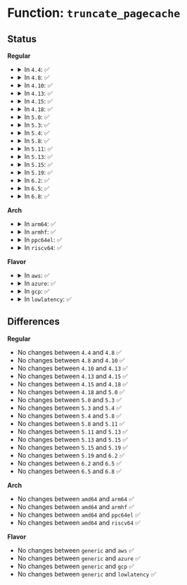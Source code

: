 # Function: <code>truncate_pagecache</code>

## Status
<b>Regular</b>
<ul>
<li>
<details>
<summary>In <code>4.4</code>: ✅</summary>

```c
void truncate_pagecache(struct inode *inode, loff_t newsize);
```

**Collision:** Unique Global

**Inline:** No

**Transformation:** False

**Instances:**

```
In mm/truncate.c (ffffffff8119f560)
Location: mm/truncate.c:670
Inline: False
Direct callers:
  - mm/truncate.c:truncate_setsize
  - fs/ext4/inode.c:ext4_setattr
  - fs/ext4/inode.c:ext4_setattr
  - fs/ext4/inode.c:ext4_setattr
  - fs/ext4/extents.c:ext4_collapse_range
  - fs/ext4/extents.c:ext4_insert_range
  - fs/fuse/dir.c:fuse_do_setattr
  - fs/fuse/inode.c:fuse_change_attributes
```
**Symbols:**

```
ffffffff8119f560-ffffffff8119f5c1: truncate_pagecache (STB_GLOBAL)
```
</details>
</li>
<li>
<details>
<summary>In <code>4.8</code>: ✅</summary>

```c
void truncate_pagecache(struct inode *inode, loff_t newsize);
```

**Collision:** Unique Global

**Inline:** No

**Transformation:** False

**Instances:**

```
In mm/truncate.c (ffffffff811b5290)
Location: mm/truncate.c:691
Inline: False
Direct callers:
  - mm/truncate.c:truncate_setsize
  - fs/ext4/inode.c:ext4_setattr
  - fs/ext4/inode.c:ext4_setattr
  - fs/ext4/inode.c:ext4_setattr
  - fs/ext4/extents.c:ext4_insert_range
  - fs/ext4/extents.c:ext4_collapse_range
  - fs/fuse/dir.c:fuse_do_setattr
  - fs/fuse/inode.c:fuse_change_attributes
```
**Symbols:**

```
ffffffff811b5290-ffffffff811b52f1: truncate_pagecache (STB_GLOBAL)
```
</details>
</li>
<li>
<details>
<summary>In <code>4.10</code>: ✅</summary>

```c
void truncate_pagecache(struct inode *inode, loff_t newsize);
```

**Collision:** Unique Global

**Inline:** No

**Transformation:** False

**Instances:**

```
In mm/truncate.c (ffffffff811c58a0)
Location: mm/truncate.c:723
Inline: False
Direct callers:
  - mm/truncate.c:truncate_setsize
  - fs/ext4/inode.c:ext4_setattr
  - fs/ext4/inode.c:ext4_setattr
  - fs/ext4/inode.c:ext4_setattr
  - fs/ext4/extents.c:ext4_insert_range
  - fs/ext4/extents.c:ext4_collapse_range
  - fs/fuse/dir.c:fuse_do_setattr
  - fs/fuse/inode.c:fuse_change_attributes
```
**Symbols:**

```
ffffffff811c58a0-ffffffff811c5901: truncate_pagecache (STB_GLOBAL)
```
</details>
</li>
<li>
<details>
<summary>In <code>4.13</code>: ✅</summary>

```c
void truncate_pagecache(struct inode *inode, loff_t newsize);
```

**Collision:** Unique Global

**Inline:** No

**Transformation:** False

**Instances:**

```
In mm/truncate.c (ffffffff811cdbb0)
Location: mm/truncate.c:742
Inline: False
Direct callers:
  - mm/truncate.c:truncate_setsize
  - fs/ext4/extents.c:ext4_insert_range
  - fs/ext4/extents.c:ext4_collapse_range
  - fs/ext4/inode.c:ext4_setattr
  - fs/ext4/inode.c:ext4_setattr
  - fs/ext4/inode.c:ext4_setattr
  - fs/fuse/dir.c:fuse_do_setattr
  - fs/fuse/inode.c:fuse_change_attributes
```
**Symbols:**

```
ffffffff811cdbb0-ffffffff811cdc11: truncate_pagecache (STB_GLOBAL)
```
</details>
</li>
<li>
<details>
<summary>In <code>4.15</code>: ✅</summary>

```c
void truncate_pagecache(struct inode *inode, loff_t newsize);
```

**Collision:** Unique Global

**Inline:** No

**Transformation:** False

**Instances:**

```
In mm/truncate.c (ffffffff811e2f60)
Location: mm/truncate.c:795
Inline: False
Direct callers:
  - mm/truncate.c:truncate_setsize
  - fs/ext4/extents.c:ext4_insert_range
  - fs/ext4/extents.c:ext4_collapse_range
  - fs/ext4/inode.c:ext4_setattr
  - fs/ext4/inode.c:ext4_setattr
  - fs/ext4/inode.c:ext4_setattr
  - fs/fuse/dir.c:fuse_do_setattr
  - fs/fuse/inode.c:fuse_change_attributes
```
**Symbols:**

```
ffffffff811e2f60-ffffffff811e2fc1: truncate_pagecache (STB_GLOBAL)
```
</details>
</li>
<li>
<details>
<summary>In <code>4.18</code>: ✅</summary>

```c
void truncate_pagecache(struct inode *inode, loff_t newsize);
```

**Collision:** Unique Global

**Inline:** No

**Transformation:** False

**Instances:**

```
In mm/truncate.c (ffffffff812045c0)
Location: mm/truncate.c:786
Inline: False
Direct callers:
  - mm/truncate.c:truncate_setsize
  - mm/truncate.c:truncate_setsize
  - fs/ext4/extents.c:ext4_insert_range
  - fs/ext4/extents.c:ext4_collapse_range
  - fs/ext4/inode.c:ext4_setattr
  - fs/ext4/inode.c:ext4_setattr
  - fs/ext4/inode.c:ext4_setattr
  - fs/fuse/dir.c:fuse_do_setattr
  - fs/fuse/dir.c:fuse_do_setattr
  - fs/fuse/inode.c:fuse_change_attributes
```
**Symbols:**

```
ffffffff812045c0-ffffffff81204621: truncate_pagecache (STB_GLOBAL)
```
</details>
</li>
<li>
<details>
<summary>In <code>5.0</code>: ✅</summary>

```c
void truncate_pagecache(struct inode *inode, loff_t newsize);
```

**Collision:** Unique Global

**Inline:** No

**Transformation:** False

**Instances:**

```
In mm/truncate.c (ffffffff81216f80)
Location: mm/truncate.c:787
Inline: False
Direct callers:
  - mm/truncate.c:truncate_setsize
  - mm/truncate.c:truncate_setsize
  - fs/ext4/extents.c:ext4_insert_range
  - fs/ext4/extents.c:ext4_collapse_range
  - fs/ext4/inode.c:ext4_setattr
  - fs/ext4/inode.c:ext4_setattr
  - fs/ext4/inode.c:ext4_setattr
  - fs/fuse/dir.c:fuse_do_setattr
  - fs/fuse/dir.c:fuse_do_setattr
  - fs/fuse/inode.c:fuse_change_attributes
```
**Symbols:**

```
ffffffff81216f80-ffffffff81216fe1: truncate_pagecache (STB_GLOBAL)
```
</details>
</li>
<li>
<details>
<summary>In <code>5.3</code>: ✅</summary>

```c
void truncate_pagecache(struct inode *inode, loff_t newsize);
```

**Collision:** Unique Global

**Inline:** No

**Transformation:** False

**Instances:**

```
In mm/truncate.c (ffffffff812268e0)
Location: mm/truncate.c:790
Inline: False
Direct callers:
  - mm/truncate.c:truncate_setsize
  - mm/truncate.c:truncate_setsize
  - fs/ext4/extents.c:ext4_insert_range
  - fs/ext4/extents.c:ext4_collapse_range
  - fs/ext4/inode.c:ext4_setattr
  - fs/ext4/inode.c:ext4_setattr
  - fs/fuse/dir.c:fuse_do_setattr
  - fs/fuse/dir.c:fuse_do_setattr
  - fs/fuse/inode.c:fuse_change_attributes
```
**Symbols:**

```
ffffffff812268e0-ffffffff81226943: truncate_pagecache (STB_GLOBAL)
```
</details>
</li>
<li>
<details>
<summary>In <code>5.4</code>: ✅</summary>

```c
void truncate_pagecache(struct inode *inode, loff_t newsize);
```

**Collision:** Unique Global

**Inline:** No

**Transformation:** False

**Instances:**

```
In mm/truncate.c (ffffffff81234750)
Location: mm/truncate.c:802
Inline: False
Direct callers:
  - mm/truncate.c:truncate_setsize
  - mm/truncate.c:truncate_setsize
  - fs/ext4/extents.c:ext4_insert_range
  - fs/ext4/extents.c:ext4_collapse_range
  - fs/ext4/inode.c:ext4_setattr
  - fs/ext4/inode.c:ext4_setattr
  - fs/fuse/dir.c:fuse_do_setattr
  - fs/fuse/dir.c:fuse_do_setattr
  - fs/fuse/inode.c:fuse_change_attributes
```
**Symbols:**

```
ffffffff81234750-ffffffff812347b3: truncate_pagecache (STB_GLOBAL)
```
</details>
</li>
<li>
<details>
<summary>In <code>5.8</code>: ✅</summary>

```c
void truncate_pagecache(struct inode *inode, loff_t newsize);
```

**Collision:** Unique Global

**Inline:** No

**Transformation:** False

**Instances:**

```
In mm/truncate.c (ffffffff81261d10)
Location: mm/truncate.c:802
Inline: False
Direct callers:
  - mm/truncate.c:truncate_setsize
  - mm/truncate.c:truncate_setsize
  - fs/ext4/extents.c:ext4_insert_range
  - fs/ext4/extents.c:ext4_collapse_range
  - fs/ext4/inode.c:ext4_setattr
  - fs/fat/inode.c:fat_direct_IO
  - fs/fat/inode.c:fat_write_end
  - fs/fat/inode.c:fat_write_begin
  - fs/fuse/dir.c:fuse_do_setattr
  - fs/fuse/dir.c:fuse_do_setattr
  - fs/fuse/inode.c:fuse_change_attributes
```
**Symbols:**

```
ffffffff81261d10-ffffffff81261d73: truncate_pagecache (STB_GLOBAL)
```
</details>
</li>
<li>
<details>
<summary>In <code>5.11</code>: ✅</summary>

```c
void truncate_pagecache(struct inode *inode, loff_t newsize);
```

**Collision:** Unique Global

**Inline:** No

**Transformation:** False

**Instances:**

```
In mm/truncate.c (ffffffff8126c010)
Location: mm/truncate.c:830
Inline: False
Direct callers:
  - mm/truncate.c:truncate_setsize
  - mm/truncate.c:truncate_setsize
  - fs/ext4/extents.c:ext4_insert_range
  - fs/ext4/extents.c:ext4_collapse_range
  - fs/ext4/inode.c:ext4_setattr
  - fs/fat/inode.c:fat_direct_IO
  - fs/fat/inode.c:fat_write_end
  - fs/fat/inode.c:fat_write_begin
  - fs/fuse/dir.c:fuse_do_setattr
  - fs/fuse/dir.c:fuse_do_setattr
  - fs/fuse/inode.c:fuse_change_attributes
```
**Symbols:**

```
ffffffff8126c010-ffffffff8126c073: truncate_pagecache (STB_GLOBAL)
```
</details>
</li>
<li>
<details>
<summary>In <code>5.13</code>: ✅</summary>

```c
void truncate_pagecache(struct inode *inode, loff_t newsize);
```

**Collision:** Unique Global

**Inline:** No

**Transformation:** False

**Instances:**

```
In mm/truncate.c (ffffffff81270f00)
Location: mm/truncate.c:721
Inline: False
Direct callers:
  - mm/truncate.c:truncate_setsize
  - mm/truncate.c:truncate_setsize
  - fs/ext4/extents.c:ext4_insert_range
  - fs/ext4/extents.c:ext4_collapse_range
  - fs/ext4/inode.c:ext4_setattr
  - fs/fat/inode.c:fat_direct_IO
  - fs/fat/inode.c:fat_write_end
  - fs/fat/inode.c:fat_write_begin
  - fs/fuse/dir.c:fuse_do_setattr
  - fs/fuse/dir.c:fuse_do_setattr
  - fs/fuse/inode.c:fuse_change_attributes
```
**Symbols:**

```
ffffffff81270f00-ffffffff81270f63: truncate_pagecache (STB_GLOBAL)
```
</details>
</li>
<li>
<details>
<summary>In <code>5.15</code>: ✅</summary>

```c
void truncate_pagecache(struct inode *inode, loff_t newsize);
```

**Collision:** Unique Global

**Inline:** No

**Transformation:** False

**Instances:**

```
In mm/truncate.c (ffffffff812aded0)
Location: mm/truncate.c:720
Inline: False
Direct callers:
  - mm/truncate.c:truncate_setsize
  - mm/truncate.c:truncate_setsize
  - fs/ext4/extents.c:ext4_insert_range
  - fs/ext4/extents.c:ext4_collapse_range
  - fs/ext4/inode.c:ext4_setattr
  - fs/fat/inode.c:fat_direct_IO
  - fs/fat/inode.c:fat_write_end
  - fs/fat/inode.c:fat_write_begin
  - fs/fuse/dir.c:fuse_do_setattr
  - fs/fuse/dir.c:fuse_do_setattr
  - fs/fuse/file.c:fuse_finish_open
  - fs/fuse/inode.c:fuse_change_attributes
```
**Symbols:**

```
ffffffff812aded0-ffffffff812adf33: truncate_pagecache (STB_GLOBAL)
```
</details>
</li>
<li>
<details>
<summary>In <code>5.19</code>: ✅</summary>

```c
void truncate_pagecache(struct inode *inode, loff_t newsize);
```

**Collision:** Unique Global

**Inline:** No

**Transformation:** False

**Instances:**

```
In mm/truncate.c (ffffffff81308ac0)
Location: mm/truncate.c:738
Inline: False
Direct callers:
  - mm/truncate.c:truncate_setsize
  - mm/truncate.c:truncate_setsize
  - fs/ext4/extents.c:ext4_insert_range
  - fs/ext4/extents.c:ext4_collapse_range
  - fs/ext4/inode.c:ext4_setattr
  - fs/fat/inode.c:fat_direct_IO
  - fs/fat/inode.c:fat_write_end
  - fs/fat/inode.c:fat_write_begin
  - fs/fuse/dir.c:fuse_do_setattr
  - fs/fuse/dir.c:fuse_do_setattr
  - fs/fuse/dir.c:fuse_create_open
  - fs/fuse/file.c:fuse_open_common
  - fs/fuse/inode.c:fuse_change_attributes
```
**Symbols:**

```
ffffffff81308ac0-ffffffff81308b2d: truncate_pagecache (STB_GLOBAL)
```
</details>
</li>
<li>
<details>
<summary>In <code>6.2</code>: ✅</summary>

```c
void truncate_pagecache(struct inode *inode, loff_t newsize);
```

**Collision:** Unique Global

**Inline:** No

**Transformation:** False

**Instances:**

```
In mm/truncate.c (ffffffff813728d0)
Location: mm/truncate.c:728
Inline: False
Direct callers:
  - mm/truncate.c:truncate_setsize
  - mm/truncate.c:truncate_setsize
  - fs/ext4/extents.c:ext4_insert_range
  - fs/ext4/extents.c:ext4_collapse_range
  - fs/ext4/inode.c:ext4_setattr
  - fs/fat/inode.c:fat_direct_IO
  - fs/fat/inode.c:fat_write_end
  - fs/fat/inode.c:fat_write_begin
  - fs/fuse/dir.c:fuse_do_setattr
  - fs/fuse/dir.c:fuse_do_setattr
  - fs/fuse/dir.c:fuse_create_open
  - fs/fuse/file.c:fuse_open_common
  - fs/fuse/inode.c:fuse_change_attributes
```
**Symbols:**

```
ffffffff813728d0-ffffffff8137293d: truncate_pagecache (STB_GLOBAL)
```
</details>
</li>
<li>
<details>
<summary>In <code>6.5</code>: ✅</summary>

```c
void truncate_pagecache(struct inode *inode, loff_t newsize);
```

**Collision:** Unique Global

**Inline:** No

**Transformation:** False

**Instances:**

```
In mm/truncate.c (ffffffff813a4a30)
Location: mm/truncate.c:728
Inline: False
Direct callers:
  - mm/truncate.c:truncate_setsize
  - mm/truncate.c:truncate_setsize
  - fs/ext4/extents.c:ext4_insert_range
  - fs/ext4/extents.c:ext4_collapse_range
  - fs/ext4/inode.c:ext4_setattr
  - fs/fat/inode.c:fat_direct_IO
  - fs/fat/inode.c:fat_write_end
  - fs/fat/inode.c:fat_write_begin
  - fs/fuse/dir.c:fuse_do_setattr
  - fs/fuse/dir.c:fuse_do_setattr
  - fs/fuse/dir.c:fuse_create_open
  - fs/fuse/file.c:fuse_open_common
  - fs/fuse/inode.c:fuse_change_attributes
```
**Symbols:**

```
ffffffff813a4a30-ffffffff813a4a9d: truncate_pagecache (STB_GLOBAL)
```
</details>
</li>
<li>
<details>
<summary>In <code>6.8</code>: ✅</summary>

```c
void truncate_pagecache(struct inode *inode, loff_t newsize);
```

**Collision:** Unique Global

**Inline:** No

**Transformation:** False

**Instances:**

```
In mm/truncate.c (ffffffff813ce590)
Location: mm/truncate.c:717
Inline: False
Direct callers:
  - mm/truncate.c:truncate_setsize
  - mm/truncate.c:truncate_setsize
  - fs/ext4/extents.c:ext4_insert_range
  - fs/ext4/extents.c:ext4_collapse_range
  - fs/ext4/inode.c:ext4_setattr
  - fs/fat/inode.c:fat_direct_IO
  - fs/fat/inode.c:fat_write_end
  - fs/fat/inode.c:fat_write_begin
  - fs/fuse/dir.c:fuse_do_setattr
  - fs/fuse/dir.c:fuse_do_setattr
  - fs/fuse/dir.c:fuse_create_open
  - fs/fuse/file.c:fuse_open_common
  - fs/fuse/inode.c:fuse_change_attributes
```
**Symbols:**

```
ffffffff813ce590-ffffffff813ce5fd: truncate_pagecache (STB_GLOBAL)
```
</details>
</li>
</ul>
<b>Arch</b>
<ul>
<li>
<details>
<summary>In <code>arm64</code>: ✅</summary>

```c
void truncate_pagecache(struct inode *inode, loff_t newsize);
```

**Collision:** Unique Global

**Inline:** No

**Transformation:** False

**Instances:**

```
In mm/truncate.c (ffff8000102c4d70)
Location: mm/truncate.c:802
Inline: False
Direct callers:
  - mm/truncate.c:truncate_setsize
  - mm/truncate.c:truncate_setsize
  - fs/ext4/extents.c:ext4_insert_range
  - fs/ext4/extents.c:ext4_collapse_range
  - fs/ext4/inode.c:ext4_setattr
  - fs/ext4/inode.c:ext4_setattr
  - fs/fuse/dir.c:fuse_do_setattr
  - fs/fuse/dir.c:fuse_do_setattr
  - fs/fuse/inode.c:fuse_change_attributes
```
**Symbols:**

```
ffff8000102c4d70-ffff8000102c4de8: truncate_pagecache (STB_GLOBAL)
```
</details>
</li>
<li>
<details>
<summary>In <code>armhf</code>: ✅</summary>

```c
void truncate_pagecache(struct inode *inode, loff_t newsize);
```

**Collision:** Unique Global

**Inline:** No

**Transformation:** False

**Instances:**

```
In mm/truncate.c (c04ef5bc)
Location: mm/truncate.c:802
Inline: False
Direct callers:
  - mm/truncate.c:truncate_setsize
  - fs/ext4/extents.c:ext4_insert_range
  - fs/ext4/extents.c:ext4_collapse_range
  - fs/ext4/inode.c:ext4_setattr
  - fs/ext4/inode.c:ext4_setattr
  - fs/fat/inode.c:fat_write_failed
  - fs/fuse/dir.c:fuse_do_setattr
  - fs/fuse/dir.c:fuse_do_setattr
  - fs/fuse/inode.c:fuse_change_attributes
```
**Symbols:**

```
c04ef5bc-c04ef658: truncate_pagecache (STB_GLOBAL)
```
</details>
</li>
<li>
<details>
<summary>In <code>ppc64el</code>: ✅</summary>

```c
void truncate_pagecache(struct inode *inode, loff_t newsize);
```

**Collision:** Unique Global

**Inline:** No

**Transformation:** False

**Instances:**

```
In mm/truncate.c (c00000000037f4c0)
Location: mm/truncate.c:802
Inline: False
Direct callers:
  - mm/truncate.c:truncate_setsize
  - mm/truncate.c:truncate_setsize
  - fs/ext4/extents.c:ext4_insert_range
  - fs/ext4/extents.c:ext4_collapse_range
  - fs/ext4/inode.c:ext4_setattr
  - fs/ext4/inode.c:ext4_setattr
  - fs/fat/inode.c:fat_write_failed
  - fs/fuse/dir.c:fuse_do_setattr
  - fs/fuse/dir.c:fuse_do_setattr
  - fs/fuse/inode.c:fuse_change_attributes
```
**Symbols:**

```
c00000000037f4c0-c00000000037f550: truncate_pagecache (STB_GLOBAL)
```
</details>
</li>
<li>
<details>
<summary>In <code>riscv64</code>: ✅</summary>

```c
void truncate_pagecache(struct inode *inode, loff_t newsize);
```

**Collision:** Unique Global

**Inline:** No

**Transformation:** False

**Instances:**

```
In mm/truncate.c (ffffffe0001e5476)
Location: mm/truncate.c:802
Inline: False
Direct callers:
  - mm/truncate.c:truncate_setsize
  - fs/ext4/extents.c:ext4_insert_range
  - fs/ext4/extents.c:ext4_collapse_range
  - fs/ext4/inode.c:ext4_setattr
  - fs/ext4/inode.c:ext4_setattr
  - fs/fat/inode.c:fat_write_failed
  - fs/fuse/dir.c:fuse_do_setattr
  - fs/fuse/dir.c:fuse_do_setattr
  - fs/fuse/inode.c:fuse_change_attributes
```
**Symbols:**

```
ffffffe0001e5476-ffffffe0001e54de: truncate_pagecache (STB_GLOBAL)
```
</details>
</li>
</ul>
<b>Flavor</b>
<ul>
<li>
<details>
<summary>In <code>aws</code>: ✅</summary>

```c
void truncate_pagecache(struct inode *inode, loff_t newsize);
```

**Collision:** Unique Global

**Inline:** No

**Transformation:** False

**Instances:**

```
In mm/truncate.c (ffffffff8122cda0)
Location: mm/truncate.c:802
Inline: False
Direct callers:
  - mm/truncate.c:truncate_setsize
  - mm/truncate.c:truncate_setsize
  - fs/ext4/extents.c:ext4_insert_range
  - fs/ext4/extents.c:ext4_collapse_range
  - fs/ext4/inode.c:ext4_setattr
  - fs/ext4/inode.c:ext4_setattr
  - fs/fuse/dir.c:fuse_do_setattr
  - fs/fuse/dir.c:fuse_do_setattr
  - fs/fuse/inode.c:fuse_change_attributes
```
**Symbols:**

```
ffffffff8122cda0-ffffffff8122ce03: truncate_pagecache (STB_GLOBAL)
```
</details>
</li>
<li>
<details>
<summary>In <code>azure</code>: ✅</summary>

```c
void truncate_pagecache(struct inode *inode, loff_t newsize);
```

**Collision:** Unique Global

**Inline:** No

**Transformation:** False

**Instances:**

```
In mm/truncate.c (ffffffff8121fe70)
Location: mm/truncate.c:802
Inline: False
Direct callers:
  - mm/truncate.c:truncate_setsize
  - mm/truncate.c:truncate_setsize
  - fs/ext4/extents.c:ext4_insert_range
  - fs/ext4/extents.c:ext4_collapse_range
  - fs/ext4/inode.c:ext4_setattr
  - fs/ext4/inode.c:ext4_setattr
  - fs/fuse/dir.c:fuse_do_setattr
  - fs/fuse/dir.c:fuse_do_setattr
  - fs/fuse/inode.c:fuse_change_attributes
```
**Symbols:**

```
ffffffff8121fe70-ffffffff8121fed3: truncate_pagecache (STB_GLOBAL)
```
</details>
</li>
<li>
<details>
<summary>In <code>gcp</code>: ✅</summary>

```c
void truncate_pagecache(struct inode *inode, loff_t newsize);
```

**Collision:** Unique Global

**Inline:** No

**Transformation:** False

**Instances:**

```
In mm/truncate.c (ffffffff8122ab40)
Location: mm/truncate.c:802
Inline: False
Direct callers:
  - mm/truncate.c:truncate_setsize
  - mm/truncate.c:truncate_setsize
  - fs/ext4/extents.c:ext4_insert_range
  - fs/ext4/extents.c:ext4_collapse_range
  - fs/ext4/inode.c:ext4_setattr
  - fs/ext4/inode.c:ext4_setattr
  - fs/fuse/dir.c:fuse_do_setattr
  - fs/fuse/dir.c:fuse_do_setattr
  - fs/fuse/inode.c:fuse_change_attributes
```
**Symbols:**

```
ffffffff8122ab40-ffffffff8122aba3: truncate_pagecache (STB_GLOBAL)
```
</details>
</li>
<li>
<details>
<summary>In <code>lowlatency</code>: ✅</summary>

```c
void truncate_pagecache(struct inode *inode, loff_t newsize);
```

**Collision:** Unique Global

**Inline:** No

**Transformation:** False

**Instances:**

```
In mm/truncate.c (ffffffff81239f40)
Location: mm/truncate.c:802
Inline: False
Direct callers:
  - mm/truncate.c:truncate_setsize
  - mm/truncate.c:truncate_setsize
  - fs/ext4/extents.c:ext4_insert_range
  - fs/ext4/extents.c:ext4_collapse_range
  - fs/ext4/inode.c:ext4_setattr
  - fs/ext4/inode.c:ext4_setattr
  - fs/fuse/dir.c:fuse_do_setattr
  - fs/fuse/dir.c:fuse_do_setattr
  - fs/fuse/inode.c:fuse_change_attributes
```
**Symbols:**

```
ffffffff81239f40-ffffffff81239fa3: truncate_pagecache (STB_GLOBAL)
```
</details>
</li>
</ul>

## Differences
<b>Regular</b>
<ul>
<li>
No changes between <code>4.4</code> and <code>4.8</code> ✅
</li>
<li>
No changes between <code>4.8</code> and <code>4.10</code> ✅
</li>
<li>
No changes between <code>4.10</code> and <code>4.13</code> ✅
</li>
<li>
No changes between <code>4.13</code> and <code>4.15</code> ✅
</li>
<li>
No changes between <code>4.15</code> and <code>4.18</code> ✅
</li>
<li>
No changes between <code>4.18</code> and <code>5.0</code> ✅
</li>
<li>
No changes between <code>5.0</code> and <code>5.3</code> ✅
</li>
<li>
No changes between <code>5.3</code> and <code>5.4</code> ✅
</li>
<li>
No changes between <code>5.4</code> and <code>5.8</code> ✅
</li>
<li>
No changes between <code>5.8</code> and <code>5.11</code> ✅
</li>
<li>
No changes between <code>5.11</code> and <code>5.13</code> ✅
</li>
<li>
No changes between <code>5.13</code> and <code>5.15</code> ✅
</li>
<li>
No changes between <code>5.15</code> and <code>5.19</code> ✅
</li>
<li>
No changes between <code>5.19</code> and <code>6.2</code> ✅
</li>
<li>
No changes between <code>6.2</code> and <code>6.5</code> ✅
</li>
<li>
No changes between <code>6.5</code> and <code>6.8</code> ✅
</li>
</ul>
<b>Arch</b>
<ul>
<li>
No changes between <code>amd64</code> and <code>arm64</code> ✅
</li>
<li>
No changes between <code>amd64</code> and <code>armhf</code> ✅
</li>
<li>
No changes between <code>amd64</code> and <code>ppc64el</code> ✅
</li>
<li>
No changes between <code>amd64</code> and <code>riscv64</code> ✅
</li>
</ul>
<b>Flavor</b>
<ul>
<li>
No changes between <code>generic</code> and <code>aws</code> ✅
</li>
<li>
No changes between <code>generic</code> and <code>azure</code> ✅
</li>
<li>
No changes between <code>generic</code> and <code>gcp</code> ✅
</li>
<li>
No changes between <code>generic</code> and <code>lowlatency</code> ✅
</li>
</ul>
